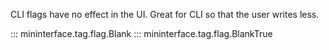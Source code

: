 CLI flags have no effect in the UI. Great for CLI so that the user writes less.

::: mininterface.tag.flag.Blank
::: mininterface.tag.flag.BlankTrue
